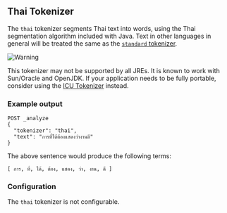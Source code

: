 ## Thai Tokenizer

The `thai` tokenizer segments Thai text into words, using the Thai segmentation algorithm included with Java. Text in other languages in general will be treated the same as the [`standard` tokenizer](analysis-standard-tokenizer.html).

![Warning](https://www.elastic.co/guide/en/elasticsearch/reference/current/images/icons/warning.png)

This tokenizer may not be supported by all JREs. It is known to work with Sun/Oracle and OpenJDK. If your application needs to be fully portable, consider using the [ICU Tokenizer](https://www.elastic.co/guide/en/elasticsearch/plugins/5.4/analysis-icu-tokenizer.html) instead.

### Example output
    
    
    POST _analyze
    {
      "tokenizer": "thai",
      "text": "การที่ได้ต้องแสดงว่างานดี"
    }

The above sentence would produce the following terms:
    
    
    [ การ, ที่, ได้, ต้อง, แสดง, ว่า, งาน, ดี ]

### Configuration

The `thai` tokenizer is not configurable.
